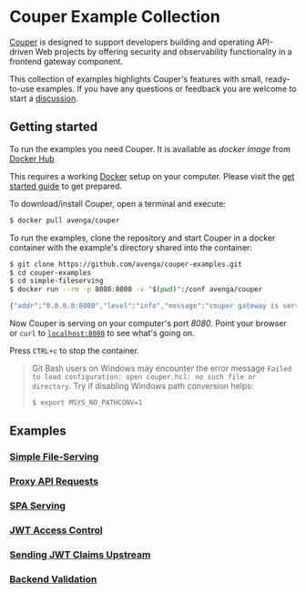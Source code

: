 # Couper Example Collection

[Couper](https://github.com/avenga/couper) is designed to support developers
building and operating API-driven Web projects by offering security
and observability functionality in a frontend gateway
component.

This collection of examples highlights Couper's features with small, ready-to-use examples.
If you have any questions or feedback you are welcome to start a [discussion](https://github.com/avenga/couper/discussions).

## Getting started

To run the examples you need Couper. It is available as _docker
image_ from [Docker Hub](https://hub.docker.com/r/avenga/couper)

This requires a working [Docker](https://www.docker.com/) setup on your
computer. Please visit the [get started guide](https://docs.docker.com/get-started/) to get prepared.

To download/install Couper, open a terminal and execute:

```sh
$ docker pull avenga/couper
```

To run the examples, clone the repository and start Couper in a docker
container with the example's directory shared into the container:

```sh
$ git clone https://github.com/avenga/couper-examples.git
$ cd couper-examples
$ cd simple-fileserving
$ docker run --rm -p 8080:8080 -v "$(pwd)":/conf avenga/couper

{"addr":"0.0.0.0:8080","level":"info","message":"couper gateway is serving","timestamp":"2020-08-27T16:39:18Z","type":"couper"}
```

Now Couper is serving on your computer's port *8080*. Point your
browser or `curl` to [`localhost:8080`](http://localhost:8080/) to see what's going on.

Press `CTRL+c` to stop the container.

> Git Bash users on Windows may encounter the error message `Failed to load configuration: open couper.hcl: no such file or directory`. Try if disabling Windows path conversion helps:
> ```sh
> $ export MSYS_NO_PATHCONV=1
> ```

## Examples

### [Simple File-Serving](simple-fileserving/README.md)

### [Proxy API Requests](api-proxy/README.md)

### [SPA Serving](spa-serving/README.md)

### [JWT Access Control](jwt-access-control/README.md)

### [Sending JWT Claims Upstream](sending-jwt-upstream/README.md)

### [Backend Validation](backend-validation/README.md)
